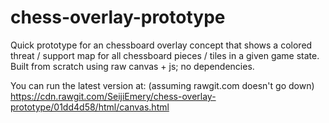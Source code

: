 # chess-overlay-prototype
Quick prototype for an chessboard overlay concept that shows a colored threat / support map for all chessboard pieces / tiles in a given game state. Built from scratch using raw canvas + js; no dependencies.

You can run the latest version at: (assuming rawgit.com doesn't go down)
  https://cdn.rawgit.com/SeijiEmery/chess-overlay-prototype/01dd4d58/html/canvas.html
